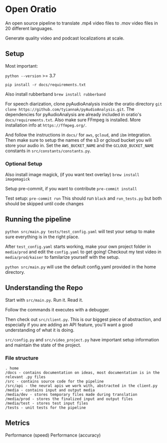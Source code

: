 # Open Oratio

An open source pipeline to translate .mp4 video files to .mov video files in 20 different languages.

Generate quality video and podcast localizations at scale.

## Setup

Most important:

`python --version` >= 3.7

`pip install -r docs/requirements.txt`

Also install rubberband
`brew install rubberband`

For speech diarization, clone pyAudioAnalysis inside the oratio directory `git clone https://github.com/tyiannak/pyAudioAnalysis.git`. The dependencies for pyAudioAnalysis are already included in oratio's `docs/requirements.txt`. 
Also make sure FFmpeg is installed. More installation info at `https://ffmpeg.org/`. 


And follow the instructions in `docs/` for `aws`, `gcloud`, and `ibm` integration.
Then make sure to setup the names of the s3 or gcloud bucket you will store your audio in.
Set the `AWS_BUCKET_NAME` and the `GCLOUD_BUCKET_NAME` constants in `src/constants/constants.py`.

### Optional Setup

Also install image magick, (if you want text overlay)
`brew install imagemagick`

Setup pre-commit, if you want to contribute
`pre-commit install`

Test setup: `pre-commit run`
This should run `black` and `run_tests.py` but both should be skipped until code changes

## Running the pipeline

`python src/main.py tests/test_config.yaml` will test your setup to make sure everything is in the right place.

After `test_config.yaml` starts working, make your own project folder in `media/prod` and edit the `config.yaml` 
to get going! Checkout my test video in `media/prod/kaiser` to familarize yourself with the setup.

`python src/main.py` will use the default config.yaml provided in the home directory.

## Understanding the Repo

Start with `src/main.py`. Run it. Read it.

Follow the commands it executes with a debugger.

Then check out `src/client.py`. This is our biggest piece of abstraction, and especially if you are adding an API feature, you'll want a good understanding of what it is doing.

`src/config.py` and `src/video_project.py` have important setup information and maintain the state of the project.

### File structure

```
. home
/docs - contains documentation on ideas, most documentation is in the relevant .py files
/src - contains source code for the pipeline
/src/api - the neural apis we work with, abstracted in the client.py
/media - contains input and output media
/media/dev - stores temporary files made during translation
/media/prod - stores the finalized input and output files
/media/test - stores test input files
/tests - unit tests for the pipeline
```

## Metrics

Performance (speed)
Performance (accuracy)
